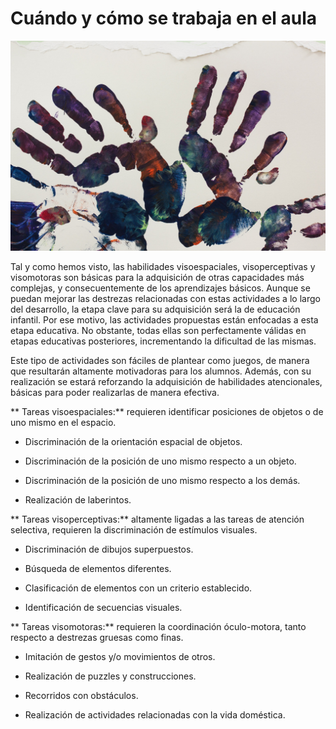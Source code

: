 # Cuándo y cómo se trabaja en el aula


![huellas de manos. Imagen tomada de Pixabay](img/art-therapy-227585_1920.jpg)

Tal y como hemos visto, las habilidades visoespaciales, visoperceptivas y visomotoras son básicas para la adquisición de otras capacidades más complejas, y consecuentemente de los aprendizajes básicos. Aunque se puedan mejorar las destrezas relacionadas con estas actividades a lo largo del desarrollo, la etapa clave para su adquisición será la de educación infantil. Por ese motivo, las actividades propuestas están enfocadas a esta etapa educativa. No obstante, todas ellas son perfectamente válidas en etapas educativas posteriores, incrementando la dificultad de las mismas.

Este tipo de actividades son fáciles de plantear como juegos, de manera que resultarán altamente motivadoras para los alumnos. Además, con su realización se estará reforzando la adquisición de habilidades atencionales, básicas para poder realizarlas de manera efectiva.

** Tareas visoespaciales:** requieren identificar posiciones de objetos o de uno mismo en el espacio.

*   Discriminación de la orientación espacial de objetos.
    
*   Discriminación de la posición de uno mismo respecto a un objeto.
    
*   Discriminación de la posición de uno mismo respecto a los demás.
    
*   Realización de laberintos.
    

** Tareas visoperceptivas:** altamente ligadas a las tareas de atención selectiva, requieren la discriminación de estímulos visuales.

*   Discriminación de dibujos superpuestos.
    
*   Búsqueda de elementos diferentes.
    
*   Clasificación de elementos con un criterio establecido.
    
*   Identificación de secuencias visuales.
    

** Tareas visomotoras:** requieren la coordinación óculo-motora, tanto respecto a destrezas gruesas como finas.

*   Imitación de gestos y/o movimientos de otros.
    
*   Realización de puzzles y construcciones.
    
*   Recorridos con obstáculos.
    
*   Realización de actividades relacionadas con la vida doméstica.